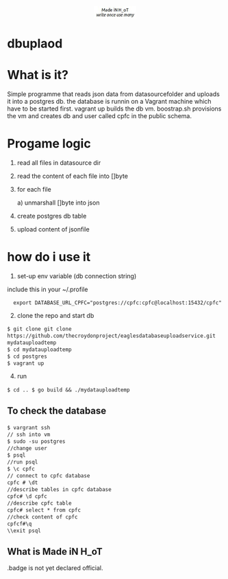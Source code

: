 
<p align="center">
  <img src="madeinhot.jpg" width="100"/>
</p>

# dbuplaod


# What is it?

Simple programme that reads json data from datasourcefolder and uploads it into a postgres db.
the database is runnin on a Vagrant machine which have to be started first.  vagrant up builds
the db vm.  boostrap.sh provisions the vm and creates db and user called cpfc in the public schema.

# Progame logic

1) read all files in datasource dir

2) read the content of each file into []byte

3) for each file

    a) unmarshall []byte into json

2) create postgres db table

3) upload content of jsonfile



# how do i use it



1)  set-up env variable (db connection string)

  include this in your ~/.profile
```
  export DATABASE_URL_CPFC="postgres://cpfc:cpfc@localhost:15432/cpfc"

```

2) clone the repo and start db

```
$ git clone git clone https://github.com/thecroydonproject/eaglesdatabaseuploadservice.git  mydatauploadtemp
$ cd mydatauploadtemp
$ cd postgres
$ vagrant up

``````
4) run

``
$ cd ..
$ go build && ./mydatauploadtemp
``

## To check the database

```
$ vargrant ssh                                                               // ssh into vm
$ sudo -su postgres                                                      //change user
$ psql                                                                          //run psql
$ \c cpfc                                                                       // connect to cpfc database
cpfc # \dt                                                                     //describe tables in cpfc database
cpfc# \d cpfc                                                                 //describe cpfc table
cpfc# select * from cpfc                                                //check content of cpfc
cpfcf#\q                                                                    \\exit psql
```

 ## What is Made iN H_oT


[logo]: https://github.com/thecroydonproject/eaglesdatabaseuploadservice/madeinhot.jpg "software written by UK Home Office Technology"
.badge is not yet declared official.




